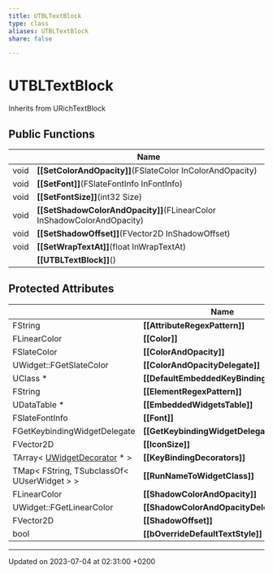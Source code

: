```yaml
---
title: UTBLTextBlock
type: class
aliases: UTBLTextBlock
share: false

---
```


# UTBLTextBlock





Inherits from URichTextBlock

## Public Functions

|                | Name           |
| -------------- | -------------- |
| void | **[[SetColorAndOpacity]]**(FSlateColor InColorAndOpacity) |
| void | **[[SetFont]]**(FSlateFontInfo InFontInfo) |
| void | **[[SetFontSize]]**(int32 Size) |
| void | **[[SetShadowColorAndOpacity]]**(FLinearColor InShadowColorAndOpacity) |
| void | **[[SetShadowOffset]]**(FVector2D InShadowOffset) |
| void | **[[SetWrapTextAt]]**(float InWrapTextAt) |
| | **[[UTBLTextBlock]]**() |

## Protected Attributes

|                | Name           |
| -------------- | -------------- |
| FString | **[[AttributeRegexPattern]]**  |
| FLinearColor | **[[Color]]**  |
| FSlateColor | **[[ColorAndOpacity]]**  |
| UWidget::FGetSlateColor | **[[ColorAndOpacityDelegate]]**  |
| UClass * | **[[DefaultEmbeddedKeyBindingClass]]**  |
| FString | **[[ElementRegexPattern]]**  |
| UDataTable * | **[[EmbeddedWidgetsTable]]**  |
| FSlateFontInfo | **[[Font]]**  |
| FGetKeybindingWidgetDelegate | **[[GetKeybindingWidgetDelegateEvent]]**  |
| FVector2D | **[[IconSize]]**  |
| TArray< [UWidgetDecorator](/docs/SDK/Source/Classes/classUWidgetDecorator.md) * > | **[[KeyBindingDecorators]]**  |
| TMap< FString, TSubclassOf< UUserWidget > > | **[[RunNameToWidgetClass]]**  |
| FLinearColor | **[[ShadowColorAndOpacity]]**  |
| UWidget::FGetLinearColor | **[[ShadowColorAndOpacityDelegate]]**  |
| FVector2D | **[[ShadowOffset]]**  |
| bool | **[[bOverrideDefaultTextStyle]]**  |

-------------------------------

Updated on 2023-07-04 at 02:31:00 +0200